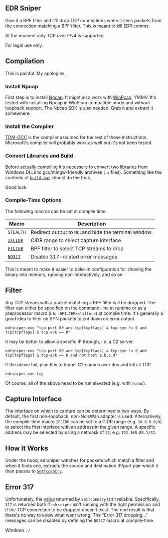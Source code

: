 EDR Sniper
----------
Give it a BPF filter and it'll drop TCP connections when it sees packets from
the connection matching a BPF filter.  This is meant to kill EDR comms.

At the moment only TCP over IPv4 is supported.

For legal use only.

Compilation
------------
This is painful.  My apologies.

### Install Npcap
First step is to install [Npcap](https://nmap.org/npcap/).  It might also work
with [WinPcap](https://www.winpcap.org/).  YMMV.  It's tested with installing
Npcap in WinPcap compatible mode and without loopback support.  The Npcap SDK
is also needed.  Grab it and extract it somewhere.

### Install the Compiler
[TDM-GCC](http://tdm-gcc.tdragon.net/download) is the compiler assumed for the
rest of these instructions.  Microsoft's compiler will probably work as well
but it's not been tested.

### Convert Libraries and Build
Before actually compiling it's necessary to convert two libraries from Windows
DLLs to gcc/mingw-friendly archives (`.a` files).  Something like the contents
of [`build.bat`](./build.bat) should do the trick.

Good luck.

### Compile-Time Options
The following macros can be set at compile time:

Macro                          | Description
-------------------------------|------------
`STEALTH`                      | Redirect output to `NUL`and hide the terminal window.
[`IFCIDR`](#capture-interface) | CIDR range to select capture interface
[`FILTER`](#filter)            | BPF filter to select TCP streams to drop
[`NO317`](#error-317)          | Disable 317-related error messages

This is meant to make it easier to bake-in configuration for shoving the binary
into memory, running non-interactively, and so on.

Filter
------
Any TCP stream with a packet matching a BPF filter will be dropped.  The filter
can either be specified on the command-line at runtime or as a preprocessor
macro (i.e. `-DFILTER=<filter>`) at compile time.  It's generally a good idea
to filter on SYN packets to cut down on error output.

```batch
edrsniper.exe "tcp port 80 and tcp[tcpflags] & tcp-syn != 0 and tcp[tcpflags] & tcp-ack == 0"
```

It may be better to allow a specific IP through, i.e. a C2 server.

```batch
edrsniper.exe "tcp port 80 and tcp[tcpflags] & tcp-syn != 0 and tcp[tcpflags] & tcp-ack == 0 and not host a.b.c.d"
```

If the above fail, plan B is to tunnel C2 comms over dns and kill all TCP.

```batch
edrsniper.exe tcp
```

Of course, all of the above need to be run elevated (e.g. with `runas`).

Capture Interface
-----------------
The interface on which to capture can be determined in two ways.  By default,
the first non-loopback, non-NdisWan adapter is used.  Alternatively, the
compile-time macro `IFCIDR` can be set to a CIDR range (e.g. `10.0.0.0/8`)
to select the first interface with an address in the given range.  A specific
address may be selected by using a netmask of `32`, e.g. `192.168.88.1/32`.

How It Works
------------
Under the hood, edrsniper watches for packets which match a filter and when it
finds one, extracts the source and destination IP/port pair which it then
passes to [`SetTcpEntry`](https://docs.microsoft.com/en-us/windows/desktop/api/iphlpapi/nf-iphlpapi-settcpentry).

Error 317
---------
Unfortunately, the [value](https://docs.microsoft.com/en-us/windows/desktop/api/iphlpapi/nf-iphlpapi-settcpentry#return-value)
returned by `SetTcpEntry` isn't reliable.  Specifically, `317` is returned both
if `edrsniper` isn't running with the right permission and if the TCP
connection to be dropped doesn't exist.  The end result is that there's no way
to know what went wrong.  The "Error 317 dropping..." messages can be disabled
by defining the `NO317` macro at compile-time.

Windows `:/`
